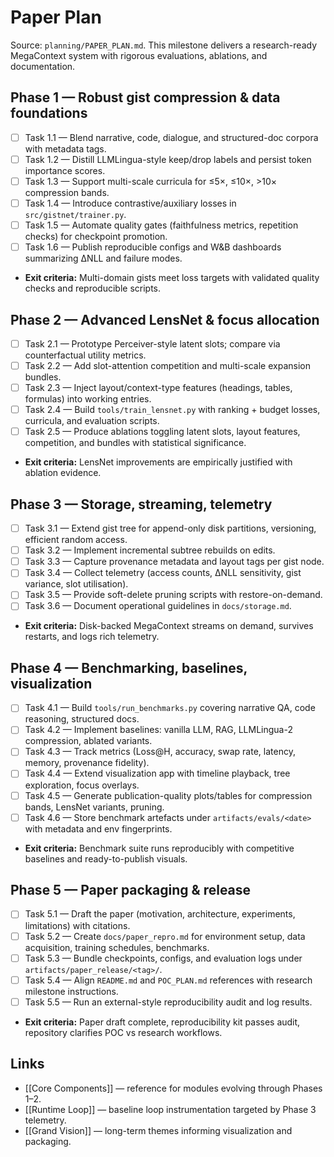 # Paper Plan

Source: `planning/PAPER_PLAN.md`. This milestone delivers a research-ready MegaContext system with rigorous evaluations, ablations, and documentation.

## Phase 1 — Robust gist compression & data foundations
- [ ] Task 1.1 — Blend narrative, code, dialogue, and structured-doc corpora with metadata tags.
- [ ] Task 1.2 — Distill LLMLingua-style keep/drop labels and persist token importance scores.
- [ ] Task 1.3 — Support multi-scale curricula for ≤5×, ≤10×, >10× compression bands.
- [ ] Task 1.4 — Introduce contrastive/auxiliary losses in `src/gistnet/trainer.py`.
- [ ] Task 1.5 — Automate quality gates (faithfulness metrics, repetition checks) for checkpoint promotion.
- [ ] Task 1.6 — Publish reproducible configs and W&B dashboards summarizing ΔNLL and failure modes.
- **Exit criteria:** Multi-domain gists meet loss targets with validated quality checks and reproducible scripts.

## Phase 2 — Advanced LensNet & focus allocation
- [ ] Task 2.1 — Prototype Perceiver-style latent slots; compare via counterfactual utility metrics.
- [ ] Task 2.2 — Add slot-attention competition and multi-scale expansion bundles.
- [ ] Task 2.3 — Inject layout/context-type features (headings, tables, formulas) into working entries.
- [ ] Task 2.4 — Build `tools/train_lensnet.py` with ranking + budget losses, curricula, and evaluation scripts.
- [ ] Task 2.5 — Produce ablations toggling latent slots, layout features, competition, and bundles with statistical significance.
- **Exit criteria:** LensNet improvements are empirically justified with ablation evidence.

## Phase 3 — Storage, streaming, telemetry
- [ ] Task 3.1 — Extend gist tree for append-only disk partitions, versioning, efficient random access.
- [ ] Task 3.2 — Implement incremental subtree rebuilds on edits.
- [ ] Task 3.3 — Capture provenance metadata and layout tags per gist node.
- [ ] Task 3.4 — Collect telemetry (access counts, ΔNLL sensitivity, gist variance, slot utilisation).
- [ ] Task 3.5 — Provide soft-delete pruning scripts with restore-on-demand.
- [ ] Task 3.6 — Document operational guidelines in `docs/storage.md`.
- **Exit criteria:** Disk-backed MegaContext streams on demand, survives restarts, and logs rich telemetry.

## Phase 4 — Benchmarking, baselines, visualization
- [ ] Task 4.1 — Build `tools/run_benchmarks.py` covering narrative QA, code reasoning, structured docs.
- [ ] Task 4.2 — Implement baselines: vanilla LLM, RAG, LLMLingua-2 compression, ablated variants.
- [ ] Task 4.3 — Track metrics (Loss@H, accuracy, swap rate, latency, memory, provenance fidelity).
- [ ] Task 4.4 — Extend visualization app with timeline playback, tree exploration, focus overlays.
- [ ] Task 4.5 — Generate publication-quality plots/tables for compression bands, LensNet variants, pruning.
- [ ] Task 4.6 — Store benchmark artefacts under `artifacts/evals/<date>` with metadata and env fingerprints.
- **Exit criteria:** Benchmark suite runs reproducibly with competitive baselines and ready-to-publish visuals.

## Phase 5 — Paper packaging & release
- [ ] Task 5.1 — Draft the paper (motivation, architecture, experiments, limitations) with citations.
- [ ] Task 5.2 — Create `docs/paper_repro.md` for environment setup, data acquisition, training schedules, benchmarks.
- [ ] Task 5.3 — Bundle checkpoints, configs, and evaluation logs under `artifacts/paper_release/<tag>/`.
- [ ] Task 5.4 — Align `README.md` and `POC_PLAN.md` references with research milestone instructions.
- [ ] Task 5.5 — Run an external-style reproducibility audit and log results.
- **Exit criteria:** Paper draft complete, reproducibility kit passes audit, repository clarifies POC vs research workflows.

## Links
- [[Core Components]] — reference for modules evolving through Phases 1–2.
- [[Runtime Loop]] — baseline loop instrumentation targeted by Phase 3 telemetry.
- [[Grand Vision]] — long-term themes informing visualization and packaging.
